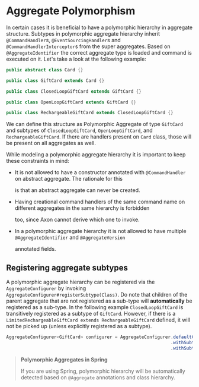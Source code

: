 # Aggregate Polymorphism

In certain cases it is beneficial to have a polymorphic hierarchy in aggregate structure. Subtypes in polymorphic aggregate hierarchy inherit `@CommandHandler`s, `@EventSourcingHandler`s and `@CommandHandlerInterceptor`s from the super aggregates. Based on `@AggregateIdentifier` the correct aggregate type is loaded and command is executed on it. Let's take a look at the following example:

```java
public abstract class Card {}

public class GiftCard extends Card {}

public class ClosedLoopGiftCard extends GiftCard {}

public class OpenLoopGiftCard extends GiftCard {}

public class RechargeableGiftCard extends ClosedLoopGiftCard {}
```

We can define this structure as Polymorphic Aggregate of type `GiftCard` and subtypes of `ClosedLoopGiftCard`, `OpenLoopGiftCard`, and `RechargeableGiftCard`. If there are handlers present on `Card` class, those will be present on all aggregates as well.

While modeling a polymorphic aggregate hierarchy it is important to keep these constraints in mind:

* It is not allowed to have a constructor annotated with `@CommandHandler` on abstract aggregate. The rationale for this

  is that an abstract aggregate can never be created.

* Having creational command handlers of the same command name on different aggregates in the same hierarchy is forbidden

  too, since Axon cannot derive which one to invoke.

* In a polymorphic aggregate hierarchy it is not allowed to have multiple `@AggregateIdentifier` and `@AggregateVersion`

  annotated fields.

## Registering aggregate subtypes

A polymorphic aggregate hierarchy can be registered via the `AggregateConfigurer` by invoking `AggregateConfigurer#registerSubtype(Class)`. Do note that children of the parent aggregate that are not registered as a sub-type will **automatically** be registered as a sub-type. In the following example `ClosedLoopGiftCard` is transitively registered as a subtype of `GiftCard`. However, if there is a `LimitedRechargeableGiftCard extends RechargeableGiftCard` defined, it will not be picked up \(unless explicitly registered as a subtype\).

```java
AggregateConfigurer<GiftCard> configurer = AggregateConfigurer.defaultConfiguration(GiftCard.class)
                                                              .withSubtype(OpenLoopGiftCard.class)
                                                              .withSubtype(RechargeableGiftCard.class);
```

> **Polymorphic Aggregates in Spring**
>
> If you are using Spring, polymorphic hierarchy will be automatically detected based on `@Aggregate` annotations and class hierarchy.

